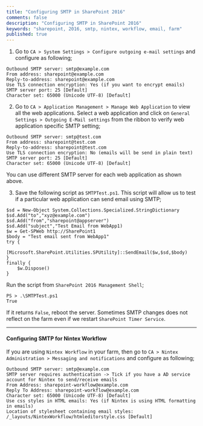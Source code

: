 ```yaml
---
title: "Configuring SMTP in SharePoint 2016"
comments: false
description: "Configuring SMTP in SharePoint 2016"
keywords: "sharepoint, 2016, smtp, nintex, workflow, email, farm"
published: true
---
```

1. Go to `CA > System Settings > Configure outgoing e-mail settings` and configure as following;  
```
Outbound SMTP server: smtp@example.com
From address: sharepoint@example.com
Reply-to-address: sharepoint@example.com
Use TLS connection encryption: Yes (if you want to encrypt emails)
SMTP server port: 25 [Default]
Character set: 65000 (Unicode UTF-8) [Default]
```

2. Go to `CA > Application Management > Manage Web Application` to view all the web applications. Select a web application and click on `General Settings > Outgoing E-Mail settings` from the ribbon to verify web application specific SMTP setting;  
```
Outbound SMTP server: smtp@test.com
From address: sharepoint@test.com
Reply-to-address: sharepoint@test.com
Use TLS connection encryption: No (emails will be send in plain text)
SMTP server port: 25 [Default]
Character set: 65000 (Unicode UTF-8) [Default]
```
You can use different SMTP server for each web application as shown above.

3. Save the following script as `SMTPTest.ps1`. This script will allow us to test if a particular web application can send email using SMTP;  
```
$sd = New-Object System.Collections.Specialized.StringDictionary
$sd.Add("to","xyz@example.com")
$sd.Add("from","sharepoint@appserver")
$sd.Add("subject","Test Email from WebApp1)
$w = Get-SPWeb http://SharePoint1
$body = "Test email sent from WebApp1"
try {
    [Microsoft.SharePoint.Utilities.SPUtility]::SendEmail($w,$sd,$body)
}
finally {
    $w.Dispose()
}
```  
Run the script from `SharePoint 2016 Management Shell`;
```
PS > .\SMTPTest.ps1
True
```
If it returns `False`, reboot the server. Sometimes SMTP changes does not reflect on the farm even if we restart `SharePoint Timer Service`.

___

#### Configuring SMTP for Nintex Workflow
If you are using `Nintex Workflow` in your farm, then go to `CA > Nintex Administration > Messaging and notifications` and configure as following;
```
Outbound SMTP server: smtp@example.com
SMTP server requires authentication -> Tick if you have a AD service account for Nintex to send/receive emails
From Address: sharepoint-workflow@example.com
Reply To Address: sharepoint-workflow@example.com
Character set: 65000 (Unicode UTF-8) [Default]
Use css styles in HTML emails: Yes (if Nintex is using HTML formatting in emails)
Location of stylesheet containing email styles: /_layouts/NintexWorkflow/htmleditorstyle.css [Default]
```
